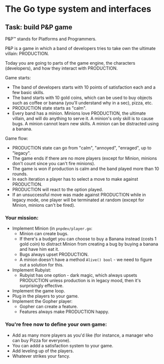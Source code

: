# The Go type system and interfaces

## Task: build P&P game
P&P™ stands for Platforms and Programmers. 

P&P is a game in which a band of developers tries to take own the ultimate villain: PRODUCTION.

Today you are going to parts of the game engine, the characters (developers), and how they interact with PRODUCTION.

Game starts:
- The band of developers starts with 10 points of satisfaction each and a few basic skills.
- The band starts with 10 gold coins, which can be used to buy objects such as coffee or banana (you'll understand why in a sec), pizza, etc.
- PRODUCTION state starts as "calm".
- Every band has a minion. Minions love PRODUCTION, the ultimate villain, and will do anything to serve it. A minion's only skill is to cause bugs. A minion cannot learn new skills. A minion can be distracted using a banana.


Game flow:
- PRODUCTION state can go from "calm", "annoyed", "enraged", up to "legacy".
- The game ends if there are no more players (except for Minion, minions don't count since you can't fire minions).
- The game is won if production is calm and the band played more than 10 rounds.
- In each iteration a player has to select a move to make against PRODUCTION.
- PRODUCTION will react to the option played.
- If an unsuccessful move was made against PRODUCTION while in legacy mode, one player will be terminated at random (except for Minion, minions can't be fired).

### Your mission:
- Implement Minion (in `pnpdev/player.go`:
  - Minion can create bugs.
  - If there's a budget you can choose to buy a Banana instead (costs 1 gold coin) to distract Minion from creating a bug by buying a banana and have him eat it.
  - Bugs always upset PRODUCTION.
  - A minion doesn't have a method `Alive() bool` - we need to figure out a solution for this.
- Implement Rubyist:
  - Rubyist has one option - dark magic, which always upsets PRODUCTION unless production is in legacy mood, then it's surprisingly effective.
- Implement the game loop.
- Plug in the players to your game.
- Implement the Gopher player:
  - Gopher can create a feature.
  - Features always make PRODUCTION happy.

### You're free now to define your own game: 
- Add as many more players as you'd like (for instance, a manager who can buy Pizza for everyone).
- You can addd a satisfaction system to your game.
- Add leveling up of the players.
- Whatever strikes your fancy.
